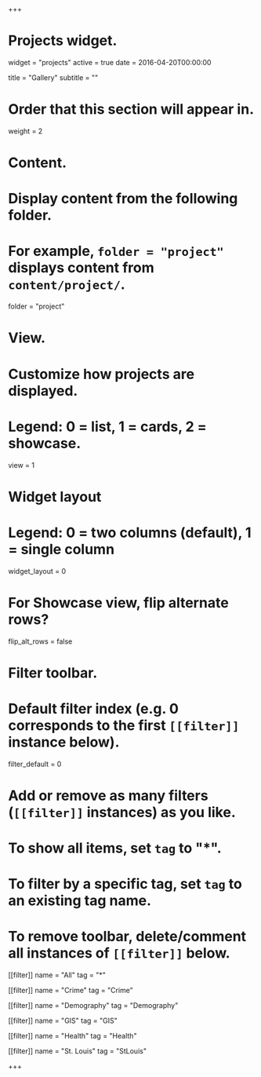 +++
# Projects widget.
widget = "projects"
active = true
date = 2016-04-20T00:00:00

title = "Gallery"
subtitle = ""

# Order that this section will appear in.
weight = 2

# Content.
# Display content from the following folder.
# For example, `folder = "project"` displays content from `content/project/`.
folder = "project"

# View.
# Customize how projects are displayed.
# Legend: 0 = list, 1 = cards, 2 = showcase.
view = 1

# Widget layout
# Legend: 0 = two columns (default), 1 = single column
widget_layout = 0

# For Showcase view, flip alternate rows?
flip_alt_rows = false

# Filter toolbar.

# Default filter index (e.g. 0 corresponds to the first `[[filter]]` instance below).
filter_default = 0

# Add or remove as many filters (`[[filter]]` instances) as you like.
# To show all items, set `tag` to "*".
# To filter by a specific tag, set `tag` to an existing tag name.
# To remove toolbar, delete/comment all instances of `[[filter]]` below.
[[filter]]
  name = "All"
  tag = "*"

[[filter]]
  name = "Crime"
  tag = "Crime"

[[filter]]
  name = "Demography"
  tag = "Demography"

[[filter]]
  name = "GIS"
  tag = "GIS"

[[filter]]
  name = "Health"
  tag = "Health"

[[filter]]
  name = "St. Louis"
  tag = "StLouis"

+++

